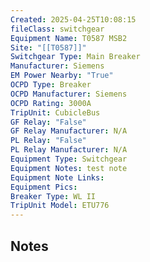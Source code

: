 ```yaml
---
Created: 2025-04-25T10:08:15
fileClass: switchgear
Equipment Name: T0587 MSB2
Site: "[[T0587]]"
Switchgear Type: Main Breaker
Manufacturer: Siemens
EM Power Nearby: "True"
OCPD Type: Breaker
OCPD Manufacturer: Siemens
OCPD Rating: 3000A
TripUnit: CubicleBus
GF Relay: "False"
GF Relay Manufacturer: N/A
PL Relay: "False"
PL Relay Manufacturer: N/A
Equipment Type: Switchgear
Equipment Notes: test note
Equipment Note Links: 
Equipment Pics: 
Breaker Type: WL II
TripUnit Model: ETU776
---
```

## Notes